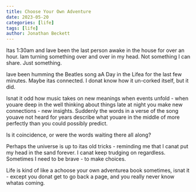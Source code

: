```yaml
---
title: Choose Your Own Adventure
date: 2023-05-20
categories: [life]
tags: [life]
author: Jonathan Beckett
---
```


Itas 1:30am and Iave been the last person awake in the house for over an hour. Iam turning something over and over in my head. Not something I can share. Just something.

Iave been humming the Beatles song aA Day in the Lifea for the last few minutes. Maybe itas connected. I donat know how it un-corked itself, but it did.

Isnat it odd how music takes on new meanings when events unfold - when youare deep in the well thinking about things late at night you make new connections - new insights. Suddenly the words in a verse of the song youave not heard for years describe what youare in the middle of more perfectly than you could possibly predict.

Is it coincidence, or were the words waiting there all along?

Perhaps the universe is up to itas old tricks - reminding me that I canat put my head in the sand forever. I canat keep trudging on regardless. Sometimes I need to be brave - to make choices.

Life is kind of like a achoose your own adventurea book sometimes, isnat it - except you donat get to go back a page, and you really never know whatas coming.